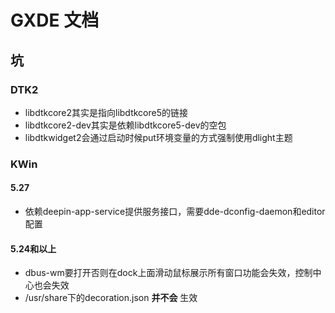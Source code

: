 # GXDE 文档

## 坑

### DTK2 

* libdtkcore2其实是指向libdtkcore5的链接
* libdtkcore2-dev其实是依赖libdtkcore5-dev的空包
* libdtkwidget2会通过启动时候put环境变量的方式强制使用dlight主题

### KWin

#### 5.27

* 依赖deepin-app-service提供服务接口，需要dde-dconfig-daemon和editor配置

#### 5.24和以上

* dbus-wm要打开否则在dock上面滑动鼠标展示所有窗口功能会失效，控制中心也会失效
* /usr/share下的decoration.json **并不会** 生效